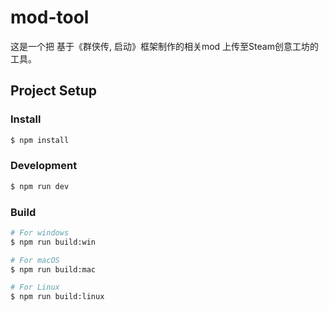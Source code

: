 # mod-tool
这是一个把 基于《群侠传, 启动》框架制作的相关mod 上传至Steam创意工坊的工具。
## Project Setup

### Install

```bash
$ npm install
```

### Development

```bash
$ npm run dev
```

### Build

```bash
# For windows
$ npm run build:win

# For macOS
$ npm run build:mac

# For Linux
$ npm run build:linux
```
